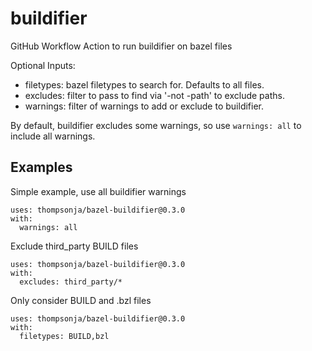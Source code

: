 # buildifier

GitHub Workflow Action to run buildifier on bazel files

Optional Inputs:
* filetypes: bazel filetypes to search for. Defaults to all files.
* excludes: filter to pass to find via '-not -path' to exclude paths.
* warnings: filter of warnings to add or exclude to buildifier.

By default, buildifier excludes some warnings, so use `warnings: all` to include
all warnings.

## Examples

Simple example, use all buildifier warnings

```ylm
uses: thompsonja/bazel-buildifier@0.3.0
with:
  warnings: all
```

Exclude third\_party BUILD files

```ylm
uses: thompsonja/bazel-buildifier@0.3.0
with:
  excludes: third_party/*
```

Only consider BUILD and .bzl files

```ylm
uses: thompsonja/bazel-buildifier@0.3.0
with:
  filetypes: BUILD,bzl
```
